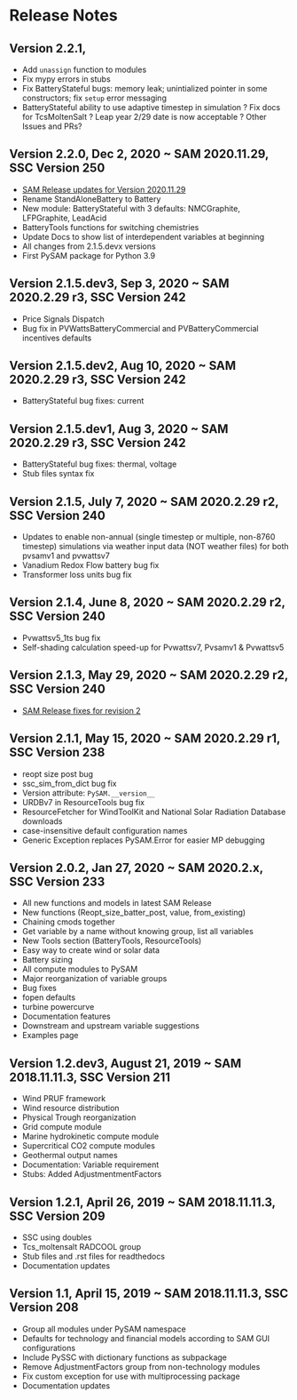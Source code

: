# Release Notes

## Version 2.2.1,
* Add `unassign` function to modules
* Fix mypy errors in stubs
* Fix BatteryStateful bugs: memory leak; unintialized pointer in some constructors; fix `setup` error messaging
* BatteryStateful ability to use adaptive timestep in simulation
? Fix docs for TcsMoltenSalt
? Leap year 2/29 date is now acceptable
? Other Issues and PRs?

## Version 2.2.0, Dec 2, 2020 ~ SAM 2020.11.29, SSC Version 250
* [SAM Release updates for Version 2020.11.29](https://nrel.github.io/SAM/doc/releasenotes.html)
* Rename StandAloneBattery to Battery
* New module: BatteryStateful with 3 defaults: NMCGraphite, LFPGraphite, LeadAcid
* BatteryTools functions for switching chemistries
* Update Docs to show list of interdependent variables at beginning
* All changes from 2.1.5.devx versions
* First PySAM package for Python 3.9

## Version 2.1.5.dev3, Sep 3, 2020 ~ SAM 2020.2.29 r3, SSC Version 242
* Price Signals Dispatch
* Bug fix in PVWattsBatteryCommercial and PVBatteryCommercial incentives defaults

## Version 2.1.5.dev2, Aug 10, 2020 ~ SAM 2020.2.29 r3, SSC Version 242
* BatteryStateful bug fixes: current

## Version 2.1.5.dev1, Aug 3, 2020 ~ SAM 2020.2.29 r3, SSC Version 242
* BatteryStateful bug fixes: thermal, voltage
* Stub files syntax fix

## Version 2.1.5, July 7, 2020 ~ SAM 2020.2.29 r2, SSC Version 240
* Updates to enable non-annual (single timestep or multiple, non-8760 timestep) simulations via weather input data
(NOT weather files) for both pvsamv1 and pvwattsv7
* Vanadium Redox Flow battery bug fix
* Transformer loss units bug fix

## Version 2.1.4, June 8, 2020 ~ SAM 2020.2.29 r2, SSC Version 240
* Pvwattsv5_1ts bug fix
* Self-shading calculation speed-up for Pvwattsv7, Pvsamv1 & Pvwattsv5

## Version 2.1.3, May 29, 2020 ~ SAM 2020.2.29 r2, SSC Version 240
* [SAM Release fixes for revision 2](https://nrel.github.io/SAM/doc/releasenotes.html)

## Version 2.1.1, May 15, 2020 ~ SAM 2020.2.29 r1, SSC Version 238
* reopt size post bug
* ssc_sim_from_dict bug fix
* Version attribute: `PySAM.__version__`
* URDBv7 in ResourceTools bug fix
* ResourceFetcher for WindToolKit and National Solar Radiation Database downloads
* case-insensitive default configuration names
* Generic Exception replaces PySAM.Error for easier MP debugging

## Version 2.0.2, Jan 27, 2020 ~ SAM 2020.2.x, SSC Version 233

* All new functions and models in latest SAM Release
* New functions (Reopt_size_batter_post, value, from_existing)
* Chaining cmods together
* Get variable by a name without knowing group, list all variables
* New Tools section (BatteryTools, ResourceTools)
* Easy way to create wind or solar data
* Battery sizing
* All compute modules to PySAM
* Major reorganization of variable groups
* Bug fixes
* fopen defaults
* turbine powercurve
* Documentation features
* Downstream and upstream variable suggestions
* Examples page

## Version 1.2.dev3, August 21, 2019 ~ SAM 2018.11.11.3, SSC Version 211
* Wind PRUF framework
* Wind resource distribution
* Physical Trough reorganization
* Grid compute module
* Marine hydrokinetic compute module
* Supercritical CO2 compute modules
* Geothermal output names
* Documentation: Variable requirement
* Stubs: Added AdjustmentmentFactors

## Version 1.2.1, April 26, 2019 ~ SAM 2018.11.11.3, SSC Version 209
* SSC using doubles
* Tcs_moltensalt RADCOOL group
* Stub files and .rst files for readthedocs
* Documentation updates

## Version 1.1, April 15, 2019 ~ SAM 2018.11.11.3, SSC Version 208
* Group all modules under PySAM namespace
* Defaults for technology and financial models according to SAM GUI configurations
* Include PySSC with dictionary functions as subpackage
* Remove AdjustmentFactors group from non-technology modules
* Fix custom exception for use with multiprocessing package
* Documentation updates
